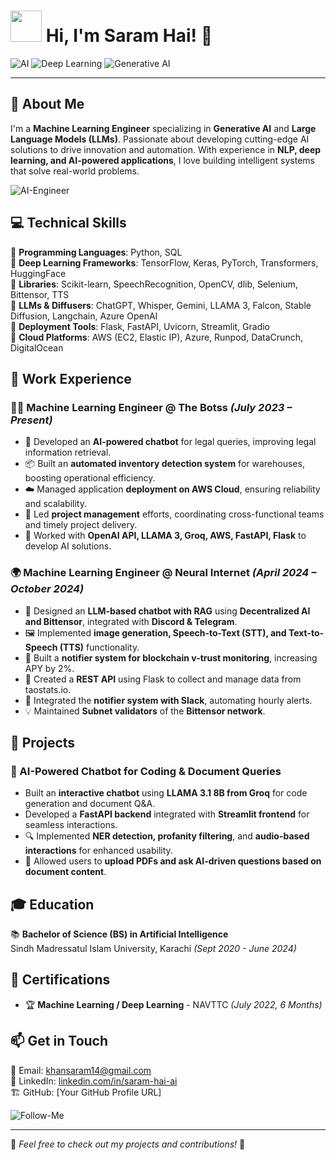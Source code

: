 # <img src="https://cdn-icons-png.flaticon.com/512/906/906324.png" width="50" height="50"> Hi, I'm **Saram Hai!** 👋

![AI](https://img.shields.io/badge/Machine%20Learning-%F0%9F%A7%96%E2%80%8D%E2%99%82%EF%B8%8F-blue) ![Deep Learning](https://img.shields.io/badge/Deep%20Learning-%F0%9F%92%BB-red) ![Generative AI](https://img.shields.io/badge/Generative%20AI-%E2%9C%A8-purple)

---

## 🚀 About Me
I'm a **Machine Learning Engineer** specializing in **Generative AI** and **Large Language Models (LLMs)**. Passionate about developing cutting-edge AI solutions to drive innovation and automation. With experience in **NLP, deep learning, and AI-powered applications**, I love building intelligent systems that solve real-world problems.

![AI-Engineer](https://cdn.pixabay.com/photo/2016/12/26/17/28/artificial-intelligence-1933501_1280.jpg)

## 💻 Technical Skills

🔹 **Programming Languages**: Python, SQL  
🔹 **Deep Learning Frameworks**: TensorFlow, Keras, PyTorch, Transformers, HuggingFace  
🔹 **Libraries**: Scikit-learn, SpeechRecognition, OpenCV, dlib, Selenium, Bittensor, TTS  
🔹 **LLMs & Diffusers**: ChatGPT, Whisper, Gemini, LLAMA 3, Falcon, Stable Diffusion, Langchain, Azure OpenAI  
🔹 **Deployment Tools**: Flask, FastAPI, Uvicorn, Streamlit, Gradio  
🔹 **Cloud Platforms**: AWS (EC2, Elastic IP), Azure, Runpod, DataCrunch, DigitalOcean  

## 💼 Work Experience

### **👨‍💻 Machine Learning Engineer** @ The Botss *(July 2023 – Present)*  
- 🤖 Developed an **AI-powered chatbot** for legal queries, improving legal information retrieval.  
- 📦 Built an **automated inventory detection system** for warehouses, boosting operational efficiency.  
- ☁️ Managed application **deployment on AWS Cloud**, ensuring reliability and scalability.  
- 🔧 Led **project management** efforts, coordinating cross-functional teams and timely project delivery.  
- 🚀 Worked with **OpenAI API, LLAMA 3, Groq, AWS, FastAPI, Flask** to develop AI solutions.

### **🌍 Machine Learning Engineer** @ Neural Internet *(April 2024 – October 2024)*  
- 🤖 Designed an **LLM-based chatbot with RAG** using **Decentralized AI and Bittensor**, integrated with **Discord & Telegram**.  
- 🖼️ Implemented **image generation, Speech-to-Text (STT), and Text-to-Speech (TTS)** functionality.  
- 🔔 Built a **notifier system for blockchain v-trust monitoring**, increasing APY by 2%.  
- 🔗 Created a **REST API** using Flask to collect and manage data from taostats.io.  
- 📡 Integrated the **notifier system with Slack**, automating hourly alerts.  
- 💡 Maintained **Subnet validators** of the **Bittensor network**.

## 🚀 Projects

### **🤖 AI-Powered Chatbot for Coding & Document Queries**  
- Built an **interactive chatbot** using **LLAMA 3.1 8B from Groq** for code generation and document Q&A.  
- Developed a **FastAPI backend** integrated with **Streamlit frontend** for seamless interactions.  
- 🔍 Implemented **NER detection, profanity filtering**, and **audio-based interactions** for enhanced usability.  
- 📄 Allowed users to **upload PDFs and ask AI-driven questions based on document content**.  

## 🎓 Education

📚 **Bachelor of Science (BS) in Artificial Intelligence**  
Sindh Madressatul Islam University, Karachi *(Sept 2020 - June 2024)*

## 📜 Certifications

- 🏆 **Machine Learning / Deep Learning** - NAVTTC *(July 2022, 6 Months)*

## 📫 Get in Touch

📧 Email: [khansaram14@gmail.com](mailto:khansaram14@gmail.com)  
🔗 LinkedIn: [linkedin.com/in/saram-hai-ai](https://www.linkedin.com/in/saram-hai-ai/)  
🏗️ GitHub: [Your GitHub Profile URL]

![Follow-Me](https://cdn.pixabay.com/photo/2018/04/25/14/36/social-media-3344003_960_720.jpg)

---

🌟 *Feel free to check out my projects and contributions!* 🚀
